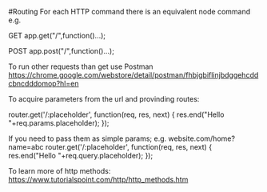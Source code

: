 #Routing
For each HTTP command there is an equivalent node command e.g.

GET
app.get("/",function()...);

POST
app.post("/",function()...);

To run other requests than get use Postman https://chrome.google.com/webstore/detail/postman/fhbjgbiflinjbdggehcddcbncdddomop?hl=en

To acquire parameters from the url and provinding routes: 

router.get('/:placeholder', function(req, res, next) {
res.end("Hello "+req.params.placeholder);
});

If you need to pass them as simple params;
e.g. website.com/home?name=abc
router.get('/:placeholder', function(req, res, next) {
res.end("Hello "+req.query.placeholder);
});

To learn more of http methods:
https://www.tutorialspoint.com/http/http_methods.htm

